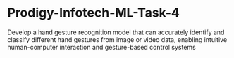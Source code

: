 # Prodigy-Infotech-ML-Task-4
Develop a hand gesture recognition model that can accurately identify and classify different hand gestures from image or video data, enabling intuitive human-computer interaction and gesture-based control systems
